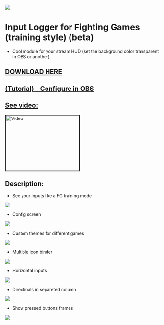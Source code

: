 

![](https://raw.githubusercontent.com/lucasteles/FGInputLogger/master/FGInputLogger/img/ico.png)
# Input Logger for Fighting Games (training style) (beta)

- Cool module for your stream HUD (set the background color transparent in OBS or another)

## [DOWNLOAD HERE](https://lucasteles.github.io/assets/FGInputLogger.zip)
## [(Tutorial) - Configure in OBS](https://github.com/lucasteles/FGInputLogger/blob/master/OBS_Tutorial.md)
## [See video:](https://www.youtube.com/watch?v=HHRY8DZ0cP4) 
<a href="http://www.youtube.com/watch?feature=player_embedded&v=HHRY8DZ0cP4
" target="_blank"><img src="http://img.youtube.com/vi/HHRY8DZ0cP4/0.jpg" 
alt="Video" width="240" height="180" border="2" /></a>


## Description:

- See your inputs like a FG training mode

![](https://raw.githubusercontent.com/lucasteles/FGInputLogger/master/FGInputLogger/img/print.png)

- Config screen

![](https://raw.githubusercontent.com/lucasteles/FGInputLogger/master/FGInputLogger/img/conf.png)

- Custom themes for different games

![](https://raw.githubusercontent.com/lucasteles/FGInputLogger/master/FGInputLogger/img/print2.png)

- Multiple icon binder

![](https://raw.githubusercontent.com/lucasteles/FGInputLogger/master/FGInputLogger/img/print3.png)


- Horizontal inputs

![](https://raw.githubusercontent.com/lucasteles/FGInputLogger/master/FGInputLogger/img/horiz.png)

- Directinals in separeted column

![](https://raw.githubusercontent.com/lucasteles/FGInputLogger/master/FGInputLogger/img/print4.png)

- Show pressed buttons frames 

![](https://raw.githubusercontent.com/lucasteles/FGInputLogger/master/FGInputLogger/img/print5.png)


